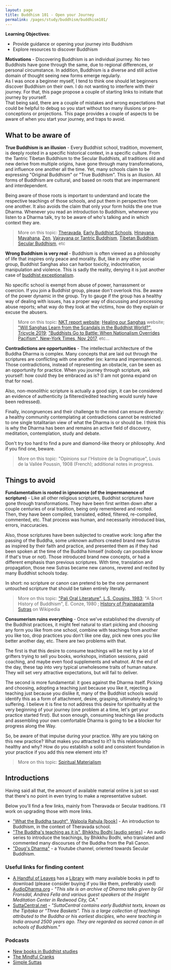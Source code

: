 ```yaml
---
layout: page
title: Buddhism 101 - Open your Journey
permalink: /pages/study/buddhism/buddhism101/
---
```


**Learning Objectives**:  
- Provide guidance or opening your journey into Buddhism
- Explore resources to discover Buddhism

**Motivations** - Discovering Buddhism is an individual journey. No two Buddhists have gone through the same, due to regional differences, or personal circumstance. In addition, Buddhism is a diverse and still active domain of thought seeing new forms emerge regularly.  
As I was once a beginner myself, I tend to think one should let beginners discover Buddhism on their own. I do not wanting to interfere with their journey. For that, this page propose a couple of starting links to initiate that journey by yourself.  
That being said, there are a couple of mistakes and wrong expectations that could be helpful to debug so you start without too many illusions or pre-conceptions or projections. This page provides a couple of aspects to be aware of when you start your journey, and traps to avoid.

## What to be aware of

**True Buddhism is an illusion** - Every Buddhist school, tradition, movement, is deeply rooted in a specific historical context, in a specific culture. From the Tantric Tibetan Buddhism to the Secular Buddhists, all traditions old and new derive from multiple origins, have gone through many transformations, and influence one another all the time. Yet, many schools claim to be expressing "Original Buddhism" or "True Buddhism". This is an illusion. All forms of Buddhism are cultural, and based on roots that are impermanent and interdependent.

Being aware of those roots is important to understand and locate the respective teachings of those schools, and put them in perspective from one another. It also avoids the claim that only your form holds the one true Dharma. Whenever you read an introduction to Buddhism, whenever you listen to a Dharma talk, try to be aware of who's talking and in which context they are.

> More on this topic: [Theravada](https://en.wikipedia.org/wiki/Theravada), [Early Buddhist Schools](https://en.wikipedia.org/wiki/Early_Buddhist_schools), [Hinayana](https://en.wikipedia.org/wiki/Hinayana), [Mayahana](https://en.wikipedia.org/wiki/Mahayana), [Zen](https://en.wikipedia.org/wiki/Zen), [Vajrayana or Tantric Buddhism](https://en.wikipedia.org/wiki/Vajrayana), [Tibetan Buddhism](https://en.wikipedia.org/wiki/Tibetan_Buddhism), [Secular Buddhism](https://en.wikipedia.org/wiki/Secular_Buddhism), etc

**Wrong Buddhism is very real** - Buddhism is often viewed as a philosophy of life that inspires only peace and morality. But, like in any other social group, Buddhist Sanghas also can harbor toxicity, indoctrination, manipulation and violence. This is sadly the reality, denying it is just another case of [buddhist exceptionalism](https://en.wikipedia.org/wiki/Evan_Thompson).

No specific school is exempt from abuse of power, harrassment or coercion. If you join a Buddhist group, please don't overlook this. Be aware of the power dynamic in the group. Try to gauge if the group has a healthy way of dealing with issues, has a proper way of discussing and processing abuse reports; what way do they look at the victims, how do they explain or excuse the abusers.

> More on this topic: [NKT report website](https://newkadampatraditionreport.org/); [Healing our Sanghas](https://www.healingoursanghas.org/) website; ["Will Sanghas Learn from the Scandals in the Buddhist World?", Tricycle 2019](https://tricycle.org/trikedaily/scandals-buddhist/); ["Buddhists Go to Battle: When Nationalism Overrides Pacifism", New-York Times, Nov 2017](https://www.nytimes.com/2019/07/08/world/asia/buddhism-militant-rise.html), etc...

**Contradictions are opportunities** - The intellectual architecture of the Buddha Dharma is complex. Many concepts that are laid out through the scriptures are conflicting with one another (ex: karma and impermanence). Those contradictions, instead of representing an obstacle, can be seen as an opportunity for practice. When you journey through scripture, ask yourself: how could they be embraced as is? (I am not gonna expand on that for now).

Also, non-monolithic scripture is actually a good sign, it can be considered an evidence of authenticity (a filtered/edited teaching would surely have been redressed).

Finally, incongruences and their challenge to the mind can ensure diversity: a healthy community contemplating at contradictions cannot be restricted to one single totalitarian view of what the Dharma is or should be. I think this is why the Dharma has been and remains an active field of discovery, meditation, contemplation, study and debate.

Don't try too hard to find a pure and diamond-like theory or philosophy. And if you find one, beware.

> More on this topic: "Opinions sur l'Histoire de la Dogmatique", Louis de la Vallée Poussin, 1908 (French); additional notes in progress.

## Things to avoid

**Fundamentalism is rooted in ignorance (of the impermanence of scripture)** - Like all other religious scriptures, Buddhist scriptures have gone through transformations. They have been first written down after a couple centuries of oral tradition, being only remembered and recited. Then, they have been compiled, translated, edited, filtered, re-compiled, commented, etc. That process was human, and necessarily introduced bias, errors, inaccuracies.

Also, those scriptures have been subjected to creative work: long after the passing of the Buddha, some unknown authors created brand new Sutras as inspired by their faith and practice, and presented them as if they had been spoken at the time of the Buddha himself (nobody can possible know if that's true or not). Those introduced brand new concepts, or had a different emphasis than previous scriptures. With time, translation and propagation, those new Sutras became new canons, revered and recited by many Buddhist schools today.

In short: no scripture or canon can pretend to be the one permanent untouched scripture that should be taken entirely literally.

> More on this topic: ["Pali Oral Literature", L.S. Cousins, 1983](http://www.ahandfulofleaves.org/documents/Articles/Pali%20Oral%20Literature_BSAM_Cousins_1983.pdf); "A Short History of Buddhism", E. Conze, 1980 ; [History of Prajnaparamita Sutras](https://en.wikipedia.org/wiki/Prajnaparamita#History) on Wikipedia

**Consumerism ruins everything** - Once we've established the diversity of the Buddhist practices, it might feel natural to start picking and choosing any form you like from one school, combine with teachings from another you like too, drop practices you don't like one day, pick new ones you like better another day, etc. There are two problems with that.

The first is that this desire to consume teachings will be met by a lot of grifters trying to sell you books, workshops, initiation sessions, paid coaching, and maybe even food supplements and whatnot. At the end of the day, these tap into very typical unwholesome traits of human nature. They will set very attractive expectations, but will fail to deliver.

The second is more fundamental: it goes against the Dharma itself. Picking and choosing, adopting a teaching just because you like it, rejecting a teaching just because you dislike it, many of the Buddhist schools would identify this as a form of attachment, desire, grasping, ultimately leading to suffering. I believe it is fine to not address this desire for spirituality at the very beginning of your journey (one problem at a time, let's get your practice started first). But soon enough, consuming teachings like products and assembling your own comfortable Dharma is going to be a blocker for progress along the Way.

So, be aware of that impulse during your practice. Why are you taking on this new practice? What makes you attracted to it? Is this relationship healthy and why? How do you establish a solid and consistent foundation in your practice if you add this new element into it?

> More on this topic: [Spiritual Materialism](https://en.wikipedia.org/wiki/Spiritual_materialism)

## Introductions

Having said all that, the amount of available material online is just so vast that there's no point in even trying to make a representative subset.

Below you'll find a few links, mainly from Theravada or Secular traditions. I'll work on upgrading those with more links.

* ["What the Buddha taught", Walpola Rahula \[book\]](http://www.ahandfulofleaves.org/documents/What%20the%20Buddha%20Taught_Rahula.pdf) - An introduction to Buddhism, in the context of Theravada school.
* ["The Buddha's teaching as it is", Bhikkhu Bodhi \[audio series\]](https://bodhimonastery.org/the-buddhas-teaching-as-it-is.html) - An audio series to introduce the teachings, by Bhikkhu Bodhi, who translated and commented many discourses of the Buddha from the Pali Canon.
* ["Doug's Dharma"](https://www.youtube.com/@DougsDharma) - a Youtube channel, oriented towards Secular Buddhism.

### Useful links for finding content

* [A Handful of Leaves](http://www.ahandfulofleaves.org) has a [Library](http://www.ahandfulofleaves.org/Library.html) with many available books in pdf to download (please consider buying if you like them, preferably used)
* [AudioDharma.org](https://www.audiodharma.org/) - _"This site is an archive of Dharma talks given by Gil Fronsdal, Andrea Fella and various guest speakers at the Insight Meditation Center in Redwood City, CA."_
* [SuttaCentral.net](https://suttacentral.net/) - _"SuttaCentral contains early Buddhist texts, known as the Tipiṭaka or “Three Baskets”. This is a large collection of teachings attributed to the Buddha or his earliest disciples, who were teaching in India around 2500 years ago. They are regarded as sacred canon in all schools of Buddhism."_

### Podcasts

* [New books in Buddhist studies](https://podcasts.apple.com/us/podcast/new-books-in-buddhist-studies/id458210899)
* [The Mindful Cranks](http://www.mindfulcranks.com/podcast-episodes)
* [Simple Suttas](https://podcasts.apple.com/us/podcast/simple-suttas/id595156391)

